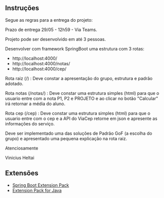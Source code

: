 ## Instruções

Segue as regras para a entrega do projeto:

Prazo de entrega 29/05 - 12h59 - Via Teams.

Projeto pode ser desenvolvido em até 3 pessoas.

Desenvolver com framework SpringBoot uma estrutura com 3 rotas:
- http://localhost:4000/
- http://localhost:4000/notas/
- http://localhost:4000/cep/

Rota raiz (/) : Deve constar a apresentação do grupo, estrutura e padrão adotado.

Rota notas (/notas/) : Deve constar uma estrutura simples (html) para que o usuario entre com a nota P1, P2 e PROJETO e ao clicar no botão "Calcular" irá retornar a média do aluno.

Rota cep (/cep) : Deve constar uma estrutura simples (html) para que o usuario entre com o cep e a API do ViaCep retorne em json e apresente as informações do serviço.

Deve ser implementado uma das soluções de Padrão GoF (a escolha do grupo) e apresentado uma pequena explicação na rota raiz.

Atenciosamente

Vinicius Heltai

## Extensões

- [Spring Boot Extension Pack](https://marketplace.visualstudio.com/items?itemName=vmware.vscode-boot-dev-pack)
- [Extension Pack for Java](https://marketplace.visualstudio.com/items?itemName=vscjava.vscode-java-pack)
